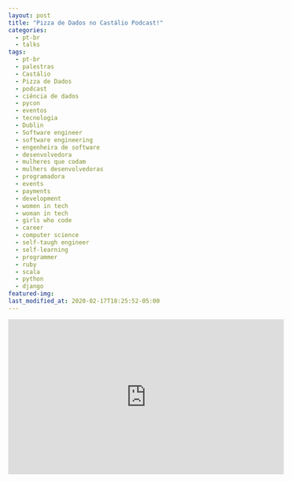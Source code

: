 ```yaml
---
layout: post
title: "Pizza de Dados no Castálio Podcast!"
categories:
  - pt-br
  - talks
tags:
  - pt-br
  - palestras
  - Castálio
  - Pizza de Dados
  - podcast
  - ciência de dados
  - pycon
  - eventos
  - tecnologia
  - Dublin
  - Software engineer
  - software engineering
  - engenheira de software
  - desenvolvedora
  - mulheres que codam
  - mulhers desenvolvedoras
  - programadora
  - events
  - payments
  - development
  - women in tech
  - woman in tech
  - girls who code
  - career
  - computer science
  - self-taugh engineer
  - self-learning
  - programmer
  - ruby
  - scala
  - python
  - django
featured-img: 
last_modified_at: 2020-02-17T18:25:52-05:00
---
```



<iframe width="560" height="315" src="https://www.youtube.com/embed/HxrEUBNnz2Q" frameborder="0" allow="accelerometer; autoplay; encrypted-media; gyroscope; picture-in-picture" allowfullscreen></iframe>
